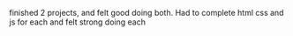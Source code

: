 finished 2 projects, and felt good doing both. Had to complete html css and js for each and felt strong doing each 